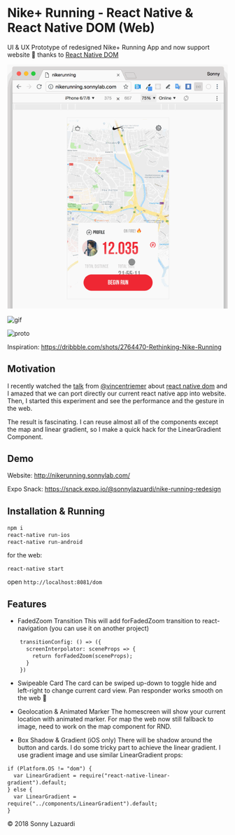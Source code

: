 # Nike+ Running - React Native & React Native DOM (Web)

UI & UX Prototype of redesigned Nike+ Running App and now support website 🎉 thanks to [React Native DOM](https://github.com/vincentriemer/react-native-dom)

![proto](./assets/nikerunningwebsite.gif)

![gif](http://i.giphy.com/l3vR7vOmGZYEZwUbC.gif)

![proto](./assets/dribnike.gif)

Inspiration: https://dribbble.com/shots/2764470-Rethinking-Nike-Running

## Motivation

I recently watched the [talk](https://youtu.be/aOWIJ4Mgb2k) from [@vincentriemer](https://twitter.com/vincentriemer) about [react native dom](https://github.com/vincentriemer/react-native-dom) and I amazed that we can port directly our current react native app into website. Then, I started this experiment and see the performance and the gesture in the web.

The result is fascinating. I can reuse almost all of the components except the map and linear gradient, so I make a quick hack for the LinearGradient Component.

## Demo

Website: http://nikerunning.sonnylab.com/

Expo Snack: https://snack.expo.io/@sonnylazuardi/nike-running-redesign

## Installation & Running

```
npm i
react-native run-ios
react-native run-android
```

for the web:

```
react-native start
```

open `http://localhost:8081/dom`

## Features

- FadedZoom Transition
  This will add forFadedZoom transition to react-navigation (you can use it on another project)

```
    transitionConfig: () => ({
      screenInterpolator: sceneProps => {
        return forFadedZoom(sceneProps);
      }
    })
```

- Swipeable Card
  The card can be swiped up-down to toggle hide and left-right to change current card view. Pan responder works smooth on the web 💪

- Geolocation & Animated Marker
  The homescreen will show your current location with animated marker. For map the web now still fallback to image, need to work on the map component for RND.

- Box Shadow & Gradient
  (iOS only) There will be shadow around the button and cards. I do some tricky part to achieve the linear gradient. I use gradient image and use similar LinearGradient props:

```
if (Platform.OS != "dom") {
  var LinearGradient = require("react-native-linear-gradient").default;
} else {
  var LinearGradient = require("../components/LinearGradient").default;
}
```

© 2018 Sonny Lazuardi
